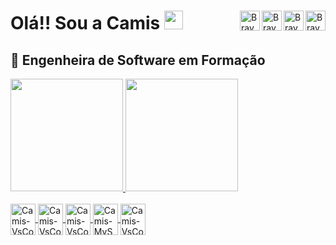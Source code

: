 #
<a href="mailto: cfdmelo@gmail.com">
  <img align="right" alt="Braydon's Email" width="32px" src="https://raw.githubusercontent.com/braydonwang/braydonwang/main/mail.png" />
</a>
<a href="https://www.linkedin.com/in/camila-freire-de-melo-11602a219">
  <img align="right" alt="Braydon's LinkedIn" width="32px" src="https://raw.githubusercontent.com/braydonwang/braydonwang/main/linkedin.svg" />
</a>
<a href="https://www.instagram.com/milaa_melo/">
  <img align="right" alt="Braydon's Instagram" width="32px" src="https://raw.githubusercontent.com/braydonwang/braydonwang/main/instagram.png" />
</a>
</a>
<a href="https://discord.com/users/CamilaMelo#7546">
  <img align="right" alt="Braydon's Discord" width="32px" src="https://raw.githubusercontent.com/braydonwang/braydonwang/main/discord.svg" />
</a>

# Olá!! Sou a Camis <img src="https://media.giphy.com/media/hvRJCLFzcasrR4ia7z/giphy.gif" width="30px">  
## 🌱 Engenheira de Software em Formação

<div>
  <a href="https://github.com/cfdmelo">
  <img height="180em" src="https://github-readme-stats.vercel.app/api?username=cfdmelo&show_icons=true&theme=dark&include_all_commits=true&count_public=true"/>
  <img height="180em" src="https://github-readme-stats.vercel.app/api/top-langs/?username=cfdmelo&layout=compact&langs_count=7&theme=dark"/>
</div>

  
<div style="display: inline_block"><br>
  <img align="center" alt="Camis-VsCode" height="50" width="40" src="https://cdn.jsdelivr.net/gh/devicons/devicon/icons/java/java-original.svg">
  <img align="center" alt="Camis-VsCode" height="50" width="40" src="https://cdn.jsdelivr.net/gh/devicons/devicon/icons/c/c-original.svg">
  <img align="center" alt="Camis-VsCode" height="50" width="40" src="https://cdn.jsdelivr.net/gh/devicons/devicon/icons/oracle/oracle-original.svg">
  <img align="center" alt="Camis-MySql" height="50" width="40" src="https://cdn.jsdelivr.net/gh/devicons/devicon/icons/mysql/mysql-original-wordmark.svg">
  <img align="center" alt="Camis-VsCode" height="50" width="40" src="https://cdn.jsdelivr.net/gh/devicons/devicon/icons/vscode/vscode-original.svg">
</div>


